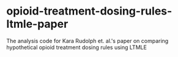 # opioid-treatment-dosing-rules-ltmle-paper
The analysis code for Kara Rudolph et. al.'s paper on comparing hypothetical opioid treatment dosing rules using LTMLE 
